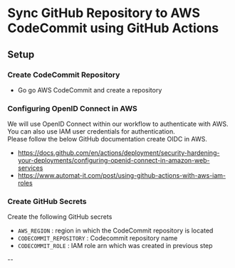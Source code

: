 # Sync GitHub Repository to AWS CodeCommit using GitHub Actions

## Setup

### Create CodeCommit Repository
- Go go AWS CodeCommit and create a repository

### Configuring OpenID Connect in AWS
We will use OpenID Connect within our workflow to authenticate with AWS. You can also use IAM user credentials for authentication.  
Please follow the below GitHub documentation create OIDC in AWS.  
- https://docs.github.com/en/actions/deployment/security-hardening-your-deployments/configuring-openid-connect-in-amazon-web-services
- https://www.automat-it.com/post/using-github-actions-with-aws-iam-roles

### Create GitHub Secrets
Create the following GitHub secrets
- `AWS_REGION` : region in which the CodeCommit repository is located
- `CODECOMMIT_REPOSITORY` : Codecommit repository name
- `CODECOMMIT_ROLE` : IAM role arn which was created in previous step

-- 